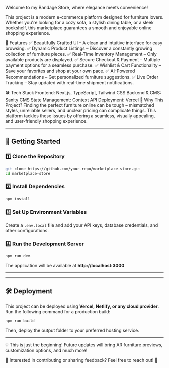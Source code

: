 Welcome to my Bandage Store, where elegance meets convenience! 

This project is a modern e-commerce platform designed for furniture lovers. Whether you're looking for a cozy sofa, a stylish dining table, or a sleek bookshelf, this marketplace guarantees a smooth and enjoyable online shopping experience.

🚀 Features
✅ Beautifully Crafted UI – A clean and intuitive interface for easy browsing.
✅ Dynamic Product Listings – Discover a constantly growing collection of furniture pieces.
✅ Real-Time Inventory Management – Only available products are displayed.
✅ Secure Checkout & Payment – Multiple payment options for a seamless purchase.
✅ Wishlist & Cart Functionality – Save your favorites and shop at your own pace.
✅ AI-Powered Recommendations – Get personalized furniture suggestions.
✅ Live Order Tracking – Stay updated with real-time shipment notifications.

🛠️ Tech Stack
Frontend: Next.js, TypeScript, Tailwind CSS
Backend & CMS: Sanity CMS
State Management: Context API
Deployment: Vercel
🎯 Why This Project?
Finding the perfect furniture online can be tough – mismatched styles, unreliable sellers, and unclear pricing can complicate things. This platform tackles these issues by offering a seamless, visually appealing, and user-friendly shopping experience.


---
## 🚀 Getting Started  
### **1️⃣ Clone the Repository**  
```sh
git clone https://github.com/your-repo/marketplace-store.git
cd marketplace-store
```

### **2️⃣ Install Dependencies**  
```sh
npm install
```

### **3️⃣ Set Up Environment Variables**  
Create a `.env.local` file and add your API keys, database credentials, and other configurations.  

### **4️⃣ Run the Development Server**  
```sh
npm run dev
```
The application will be available at **http://localhost:3000**  

---

---

## 🛠️ Deployment  
This project can be deployed using **Vercel, Netlify, or any cloud provider**. Run the following command for a production build:  
```sh
npm run build
```
Then, deploy the output folder to your preferred hosting service.  

---


💡 This is just the beginning! Future updates will bring AR furniture previews, customization options, and much more!

📢 Interested in contributing or sharing feedback? Feel free to reach out! 🚀
